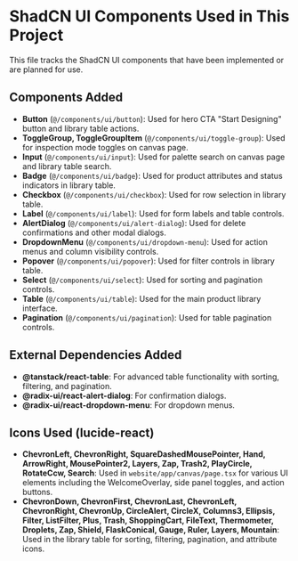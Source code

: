# ShadCN UI Components Used in This Project

This file tracks the ShadCN UI components that have been implemented or are planned for use.

## Components Added
- **Button** (`@/components/ui/button`): Used for hero CTA "Start Designing" button and library table actions.
- **ToggleGroup, ToggleGroupItem** (`@/components/ui/toggle-group`): Used for inspection mode toggles on canvas page.
- **Input** (`@/components/ui/input`): Used for palette search on canvas page and library table search.
- **Badge** (`@/components/ui/badge`): Used for product attributes and status indicators in library table.
- **Checkbox** (`@/components/ui/checkbox`): Used for row selection in library table.
- **Label** (`@/components/ui/label`): Used for form labels and table controls.
- **AlertDialog** (`@/components/ui/alert-dialog`): Used for delete confirmations and other modal dialogs.
- **DropdownMenu** (`@/components/ui/dropdown-menu`): Used for action menus and column visibility controls.
- **Popover** (`@/components/ui/popover`): Used for filter controls in library table.
- **Select** (`@/components/ui/select`): Used for sorting and pagination controls.
- **Table** (`@/components/ui/table`): Used for the main product library interface.
- **Pagination** (`@/components/ui/pagination`): Used for table pagination controls.

## External Dependencies Added
- **@tanstack/react-table**: For advanced table functionality with sorting, filtering, and pagination.
- **@radix-ui/react-alert-dialog**: For confirmation dialogs.
- **@radix-ui/react-dropdown-menu**: For dropdown menus.

## Icons Used (lucide-react)
- **ChevronLeft, ChevronRight, SquareDashedMousePointer, Hand, ArrowRight, MousePointer2, Layers, Zap, Trash2, PlayCircle, RotateCcw, Search**: Used in `website/app/canvas/page.tsx` for various UI elements including the WelcomeOverlay, side panel toggles, and action buttons.
- **ChevronDown, ChevronFirst, ChevronLast, ChevronLeft, ChevronRight, ChevronUp, CircleAlert, CircleX, Columns3, Ellipsis, Filter, ListFilter, Plus, Trash, ShoppingCart, FileText, Thermometer, Droplets, Zap, Shield, FlaskConical, Gauge, Ruler, Layers, Mountain**: Used in the library table for sorting, filtering, pagination, and attribute icons.